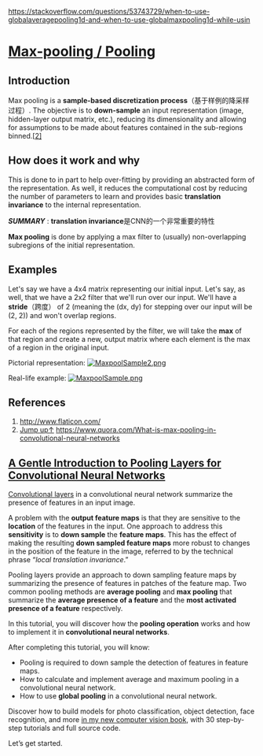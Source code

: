 https://stackoverflow.com/questions/53743729/when-to-use-globalaveragepooling1d-and-when-to-use-globalmaxpooling1d-while-usin





# [Max-pooling / Pooling](https://computersciencewiki.org/index.php/Max-pooling_/_Pooling#cite_note-2)

## Introduction

 Max pooling is a **sample-based discretization process**（基于样例的降采样过程）. The objective is to **down-sample** an input representation (image, hidden-layer output matrix, etc.), reducing its dimensionality and allowing for assumptions to be made about features contained in the sub-regions binned.[[2\]](https://computersciencewiki.org/index.php/Max-pooling_/_Pooling#cite_note-2) 

## How does it work and why

This is done to in part to help over-fitting by providing an abstracted form of the representation. As well, it reduces the computational cost by reducing the number of parameters to learn and provides basic **translation invariance** to the internal representation.

***SUMMARY*** : **translation invariance**是CNN的一个非常重要的特性

**Max pooling** is done by applying a max filter to (usually) non-overlapping subregions of the initial representation.

## Examples

Let's say we have a 4x4 matrix representing our initial input. Let's say, as well, that we have a 2x2 filter that we'll run over our input. We'll have a **stride**（跨度） of 2 (meaning the (dx, dy) for stepping over our input will be (2, 2)) and won't overlap regions.

For each of the regions represented by the filter, we will take the **max** of that region and create a new, output matrix where each element is the max of a region in the original input.

Pictorial representation: [![MaxpoolSample2.png](https://computersciencewiki.org/images/8/8a/MaxpoolSample2.png)](https://computersciencewiki.org/index.php/File:MaxpoolSample2.png)

Real-life example: [![MaxpoolSample.png](https://computersciencewiki.org/images/9/9e/MaxpoolSample.png)](https://computersciencewiki.org/index.php/File:MaxpoolSample.png)

## References

1.  http://www.flaticon.com/
2. [Jump up↑](https://computersciencewiki.org/index.php/Max-pooling_/_Pooling#cite_ref-2) https://www.quora.com/What-is-max-pooling-in-convolutional-neural-networks



## [A Gentle Introduction to Pooling Layers for Convolutional Neural Networks](https://machinelearningmastery.com/pooling-layers-for-convolutional-neural-networks/)



[Convolutional layers](https://machinelearningmastery.com/convolutional-layers-for-deep-learning-neural-networks/) in a convolutional neural network summarize the presence of features in an input image.

A problem with the **output feature maps** is that they are sensitive to the **location** of the features in the input. One approach to address this **sensitivity** is to **down sample** the **feature maps**. This has the effect of making the resulting **down sampled feature maps** more robust to changes in the position of the feature in the image, referred to by the technical phrase “*local translation invariance*.”

Pooling layers provide an approach to down sampling feature maps by summarizing the presence of features in patches of the feature map. Two common pooling methods are **average pooling** and **max pooling** that summarize the **average presence of a feature** and the **most activated presence of a feature** respectively.

In this tutorial, you will discover how the **pooling operation** works and how to implement it in **convolutional neural networks**.

After completing this tutorial, you will know:

- Pooling is required to down sample the detection of features in feature maps.
- How to calculate and implement average and maximum pooling in a convolutional neural network.
- How to use **global pooling** in a convolutional neural network.

Discover how to build models for photo classification, object detection, face recognition, and more [in my new computer vision book](https://machinelearningmastery.com/deep-learning-for-computer-vision/), with 30 step-by-step tutorials and full source code.

Let’s get started.

